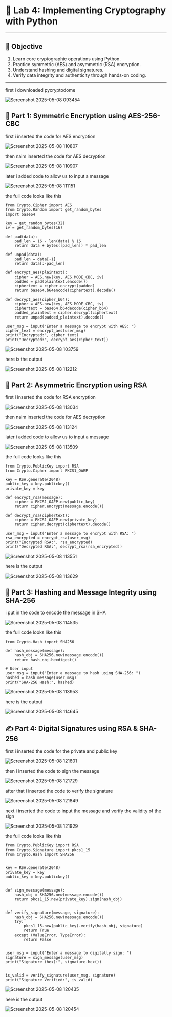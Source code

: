 # 🧪 Lab 4: Implementing Cryptography with Python
---

## 📌 Objective
1. Learn core cryptographic operations using Python.
2. Practice symmetric (AES) and asymmetric (RSA) encryption.
3. Understand hashing and digital signatures.
4. Verify data integrity and authenticity through hands-on coding.

---

first i downloaded pycryptodome

![Screenshot 2025-05-08 093454](https://github.com/user-attachments/assets/c6fa1176-e2ec-46b8-abd5-d68b3f3c9d57)

## 🔐 Part 1: Symmetric Encryption using AES-256-CBC

first i inserted the code for AES encryption

![Screenshot 2025-05-08 110807](https://github.com/user-attachments/assets/7554307e-4eea-4522-bd11-2799f80f00a7)

then naim inserted the code for AES decryption

![Screenshot 2025-05-08 110907](https://github.com/user-attachments/assets/23dc642d-8778-4b94-b015-0ef87648599c)

later i added code to allow us to input a message

![Screenshot 2025-05-08 111151](https://github.com/user-attachments/assets/ce8ae855-fe67-47b4-a4fd-9c92fbb51ec9)

the full code looks like this

```
from Crypto.Cipher import AES
from Crypto.Random import get_random_bytes
import base64

key = get_random_bytes(32)
iv = get_random_bytes(16)

def pad(data):
    pad_len = 16 - len(data) % 16
    return data + bytes([pad_len]) * pad_len

def unpad(data):
    pad_len = data[-1]
    return data[:-pad_len]

def encrypt_aes(plaintext):
    cipher = AES.new(key, AES.MODE_CBC, iv)
    padded = pad(plaintext.encode())
    ciphertext = cipher.encrypt(padded)
    return base64.b64encode(ciphertext).decode()

def decrypt_aes(cipher_b64):
    cipher = AES.new(key, AES.MODE_CBC, iv)
    ciphertext = base64.b64decode(cipher_b64)
    padded_plaintext = cipher.decrypt(ciphertext)
    return unpad(padded_plaintext).decode()

user_msg = input("Enter a message to encrypt with AES: ")
cipher_text = encrypt_aes(user_msg)
print("Encrypted:", cipher_text)
print("Decrypted:", decrypt_aes(cipher_text))

```

![Screenshot 2025-05-08 103759](https://github.com/user-attachments/assets/fd37b3d7-6c5e-459e-a824-a6d4b788885e)

here is the output

![Screenshot 2025-05-08 112212](https://github.com/user-attachments/assets/6fc9cc6b-286d-4ee7-9182-924f0d56f106)

## 🔑 Part 2: Asymmetric Encryption using RSA

first i inserted the code for RSA encryption

![Screenshot 2025-05-08 113034](https://github.com/user-attachments/assets/e2d9cb4d-3d1a-4fad-af9f-693af0ff2847)

then naim inserted the code for AES decryption

![Screenshot 2025-05-08 113124](https://github.com/user-attachments/assets/20e4d3e4-763c-4263-be41-74ced2128400)

later i added code to allow us to input a message

![Screenshot 2025-05-08 113509](https://github.com/user-attachments/assets/5d77f043-ebe2-4b0c-89fe-169cea74fd96)

the full code looks like this

```
from Crypto.PublicKey import RSA
from Crypto.Cipher import PKCS1_OAEP

key = RSA.generate(2048)
public_key = key.publickey()
private_key = key

def encrypt_rsa(message):
    cipher = PKCS1_OAEP.new(public_key)
    return cipher.encrypt(message.encode())

def decrypt_rsa(ciphertext):
    cipher = PKCS1_OAEP.new(private_key)
    return cipher.decrypt(ciphertext).decode()

user_msg = input("Enter a message to encrypt with RSA: ")
rsa_encrypted = encrypt_rsa(user_msg)
print("Encrypted RSA:", rsa_encrypted)
print("Decrypted RSA:", decrypt_rsa(rsa_encrypted))

```

![Screenshot 2025-05-08 113551](https://github.com/user-attachments/assets/d5f907c7-21f5-4334-b3f5-2d16f204aa1f)

here is the output

![Screenshot 2025-05-08 113629](https://github.com/user-attachments/assets/e358988e-7cd9-4347-86ad-d4e03cc73691)

## 🔄 Part 3: Hashing and Message Integrity using SHA-256

i put in the code to encode the message in SHA

![Screenshot 2025-05-08 114535](https://github.com/user-attachments/assets/881a61d8-e0e5-4ff8-92c3-82be23b717e9)

the full code looks like this

```
from Crypto.Hash import SHA256

def hash_message(message):
    hash_obj = SHA256.new(message.encode())
    return hash_obj.hexdigest()

# User input
user_msg = input("Enter a message to hash using SHA-256: ")
hashed = hash_message(user_msg)
print("SHA-256 Hash:", hashed)

```

![Screenshot 2025-05-08 113953](https://github.com/user-attachments/assets/a53af610-1661-4b12-bcb1-9879ea44274b)

here is the output

![Screenshot 2025-05-08 114645](https://github.com/user-attachments/assets/f5fd91d9-afcd-44ef-a0b0-7e94f8c0d628)

## ✍️ Part 4: Digital Signatures using RSA & SHA-256

first i inserted the code for the private and public key

![Screenshot 2025-05-08 121601](https://github.com/user-attachments/assets/ade7bf3f-d25c-4e68-bf35-448c9b877bc4)

then i inserted the code to sign the message

![Screenshot 2025-05-08 121729](https://github.com/user-attachments/assets/146c6eb6-de44-467d-802f-ef110c053bc2)

after that i inserted the code to verify the signature

![Screenshot 2025-05-08 121849](https://github.com/user-attachments/assets/f7609d9e-fa62-481e-9562-4985b1ecbd00)

next i inserted the code to input the message and verify the validity of the sign

![Screenshot 2025-05-08 121929](https://github.com/user-attachments/assets/cac76f0c-2a76-4a30-b26a-0b0099da2e03)

the full code looks like this

```
from Crypto.PublicKey import RSA
from Crypto.Signature import pkcs1_15
from Crypto.Hash import SHA256


key = RSA.generate(2048)
private_key = key
public_key = key.publickey()


def sign_message(message):
    hash_obj = SHA256.new(message.encode())
    return pkcs1_15.new(private_key).sign(hash_obj)


def verify_signature(message, signature):
    hash_obj = SHA256.new(message.encode())
    try:
        pkcs1_15.new(public_key).verify(hash_obj, signature)
        return True
    except (ValueError, TypeError):
        return False


user_msg = input("Enter a message to digitally sign: ")
signature = sign_message(user_msg)
print("Signature (hex):", signature.hex())


is_valid = verify_signature(user_msg, signature)
print("Signature Verified:", is_valid)

```

![Screenshot 2025-05-08 120435](https://github.com/user-attachments/assets/c30582bd-c105-41ad-84c8-055203ecfacc)

here is the output

![Screenshot 2025-05-08 120454](https://github.com/user-attachments/assets/13d4fc9e-2757-45d3-bc0a-9849edc73fdd)

